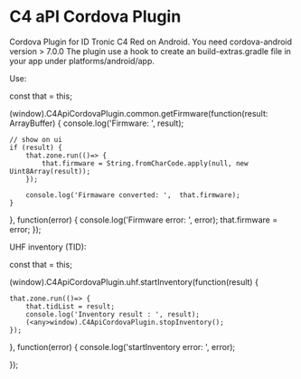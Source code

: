 C4 aPI Cordova Plugin
======

Cordova Plugin for ID Tronic C4 Red on Android.
You need cordova-android version > 7.0.0
The plugin use a hook to create an build-extras.gradle file in your app under platforms/android/app.

Use:

const that = this;

(<any>window).C4ApiCordovaPlugin.common.getFirmware(function(result: ArrayBuffer) {
    console.log('Firmware: ', result);

    // show on ui
    if (result) {
        that.zone.run(()=> {
            that.firmware = String.fromCharCode.apply(null, new Uint8Array(result));
        });
        
        console.log('Firmaware converted: ',  that.firmware);
    }
}, function(error) {
        console.log('Firmware error: ', error);
        that.firmware = error;
});


UHF inventory (TID):

const that = this;

(<any>window).C4ApiCordovaPlugin.uhf.startInventory(function(result) {

    that.zone.run(()=> {
        that.tidList = result;
        console.log('Inventory result : ', result);
        (<any>window).C4ApiCordovaPlugin.stopInventory();
    });

}, function(error) {
    console.log('startInventory error: ', error);
    
});    
